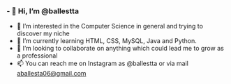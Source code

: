 ### - 👋 Hi, I’m @ballestta
- 👀 I’m interested in the Computer Science in general and trying to discover my niche
- 🌱 I’m currently learning HTML, CSS, MySQL, Java and Python.
- 💞️ I’m looking to collaborate on anything which could lead me to grow as a professional
- 📫 You can reach me on Instagram as @ballestta or via mail aballesta06@gmail.com  

<!---
ballestta/ballestta is a ✨ special ✨ repository because its `README.md` (this file) appears on your GitHub profile.
You can click the Preview link to take a look at your changes.
--->
